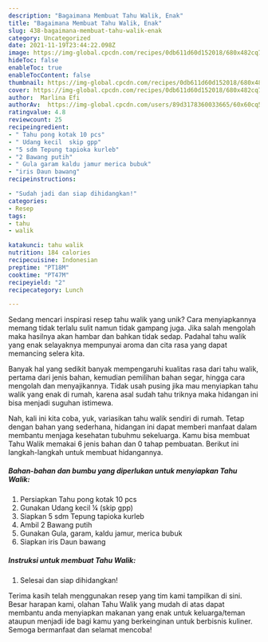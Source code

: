 ```yaml
---
description: "Bagaimana Membuat Tahu Walik, Enak"
title: "Bagaimana Membuat Tahu Walik, Enak"
slug: 438-bagaimana-membuat-tahu-walik-enak
category: Uncategorized
date: 2021-11-19T23:44:22.098Z
image: https://img-global.cpcdn.com/recipes/0db611d60d152018/680x482cq70/tahu-walik-foto-resep-utama.jpg
hideToc: false
enableToc: true
enableTocContent: false
thumbnail: https://img-global.cpcdn.com/recipes/0db611d60d152018/680x482cq70/tahu-walik-foto-resep-utama.jpg
cover: https://img-global.cpcdn.com/recipes/0db611d60d152018/680x482cq70/tahu-walik-foto-resep-utama.jpg
author:  Marlina Efi
authorAv:  https://img-global.cpcdn.com/users/89d3178360033665/60x60cq50/avatar.jpg
ratingvalue: 4.8
reviewcount: 25
recipeingredient:
- " Tahu pong kotak 10 pcs"
- " Udang kecil  skip gpp"
- "5 sdm Tepung tapioka kurleb"
- "2 Bawang putih"
- " Gula garam kaldu jamur merica bubuk"
- "iris Daun bawang"
recipeinstructions:

- "Sudah jadi dan siap dihidangkan!"
categories:
- Resep
tags:
- tahu
- walik

katakunci: tahu walik 
nutrition: 184 calories
recipecuisine: Indonesian
preptime: "PT18M"
cooktime: "PT47M"
recipeyield: "2"
recipecategory: Lunch

---
```



Sedang mencari inspirasi resep tahu walik yang unik? Cara menyiapkannya memang tidak terlalu sulit namun tidak gampang juga. Jika salah mengolah maka hasilnya akan hambar dan bahkan tidak sedap. Padahal tahu walik yang enak selayaknya mempunyai aroma dan cita rasa yang dapat memancing selera kita.


Banyak hal yang sedikit banyak mempengaruhi kualitas rasa dari tahu walik, pertama dari jenis bahan, kemudian pemilihan bahan segar, hingga cara mengolah dan menyajikannya. Tidak usah pusing jika mau menyiapkan tahu walik yang enak di rumah, karena asal sudah tahu triknya maka hidangan ini bisa menjadi suguhan istimewa.




Nah, kali ini kita coba, yuk, variasikan tahu walik sendiri di rumah. Tetap dengan bahan yang sederhana, hidangan ini dapat memberi manfaat dalam membantu menjaga kesehatan tubuhmu sekeluarga. Kamu bisa membuat Tahu Walik memakai 6 jenis bahan dan 0 tahap pembuatan. Berikut ini langkah-langkah untuk membuat hidangannya.

<!--inarticleads1-->

##### Bahan-bahan dan bumbu yang diperlukan untuk menyiapkan Tahu Walik:

1. Persiapkan  Tahu pong kotak 10 pcs
1. Gunakan  Udang kecil ¼ (skip gpp)
1. Siapkan 5 sdm Tepung tapioka kurleb
1. Ambil 2 Bawang putih
1. Gunakan  Gula, garam, kaldu jamur, merica bubuk
1. Siapkan iris Daun bawang




<!--inarticleads2-->

##### Instruksi untuk membuat Tahu Walik:


1. Selesai dan siap dihidangkan!



Terima kasih telah menggunakan resep yang tim kami tampilkan di sini. Besar harapan kami, olahan Tahu Walik yang mudah di atas dapat membantu anda menyiapkan makanan yang enak untuk keluarga/teman ataupun menjadi ide bagi kamu yang berkeinginan untuk berbisnis kuliner. Semoga bermanfaat dan selamat mencoba!
